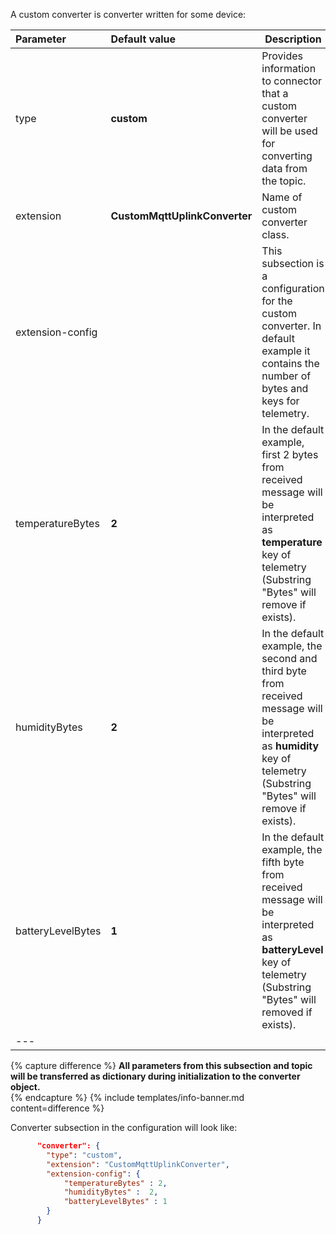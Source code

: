 A custom converter is converter written for some device:

| **Parameter**     | **Default value**             | **Description**                                                                                                                                                         |
|:------------------|:------------------------------|-------------------------------------------------------------------------------------------------------------------------------------------------------------------------|
| type              | **custom**                    | Provides information to connector that a custom converter will be used for converting data from the topic.                                                              |
| extension         | **CustomMqttUplinkConverter** | Name of custom converter class.                                                                                                                                         |
| extension-config  |                               | This subsection is a configuration for the custom converter. In default example it contains the number of bytes and keys for telemetry.                                 |
| temperatureBytes  | **2**                         | In the default example, first 2 bytes from received message will be interpreted as **temperature** key of telemetry (Substring "Bytes" will remove if exists).          |
| humidityBytes     | **2**                         | In the default example, the second and third byte from received message will be interpreted as **humidity** key of telemetry (Substring "Bytes" will remove if exists). |
| batteryLevelBytes | **1**                         | In the default example, the fifth byte from received message will be interpreted as **batteryLevel** key of telemetry (Substring "Bytes" will removed if exists).       |
| ---               

{% capture difference %}
**All parameters from this subsection and topic will be transferred as dictionary during initialization to the converter object.**  
{% endcapture %}
{% include templates/info-banner.md content=difference %}


Converter subsection in the configuration will look like:
```json
      "converter": {
        "type": "custom",
        "extension": "CustomMqttUplinkConverter",
        "extension-config": {
            "temperatureBytes" : 2,
            "humidityBytes" :  2,
            "batteryLevelBytes" : 1
        }
      }
```